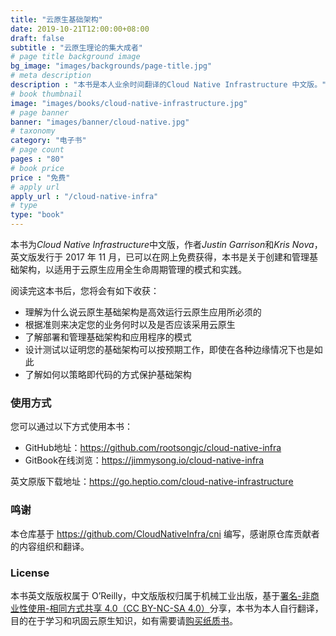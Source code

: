 ```yaml
---
title: "云原生基础架构"
date: 2019-10-21T12:00:00+08:00
draft: false
subtitle : "云原生理论的集大成者"
# page title background image
bg_image: "images/backgrounds/page-title.jpg"
# meta description
description : "本书是本人业余时间翻译的Cloud Native Infrastructure 中文版。"
# book thumbnail
image: "images/books/cloud-native-infrastructure.jpg"
# page banner
banner: "images/banner/cloud-native.jpg"
# taxonomy
category: "电子书"
# page count
pages : "80"
# book price
price : "免费"
# apply url
apply_url : "/cloud-native-infra"
# type
type: "book"
---
```


本书为*Cloud Native Infrastructure*中文版，作者*Justin Garrison*和*Kris Nova*，英文版发行于 2017 年 11 月，已可以在网上免费获得，本书是关于创建和管理基础架构，以适用于云原生应用全生命周期管理的模式和实践。

阅读完这本书后，您将会有如下收获：

- 理解为什么说云原生基础架构是高效运行云原生应用所必须的
- 根据准则来决定您的业务何时以及是否应该采用云原生
- 了解部署和管理基础架构和应用程序的模式
- 设计测试以证明您的基础架构可以按预期工作，即使在各种边缘情况下也是如此
- 了解如何以策略即代码的方式保护基础架构

### 使用方式

您可以通过以下方式使用本书：

- GitHub地址：<https://github.com/rootsongjc/cloud-native-infra>
- GitBook在线浏览：<https://jimmysong.io/cloud-native-infra>

英文原版下载地址：<https://go.heptio.com/cloud-native-infrastructure>

### 鸣谢

本仓库基于 https://github.com/CloudNativeInfra/cni 编写，感谢原仓库贡献者的内容组织和翻译。

### License

本书英文版版权属于 O’Reilly，中文版版权归属于机械工业出版，基于[署名-非商业性使用-相同方式共享 4.0（CC BY-NC-SA 4.0）](https://creativecommons.org/licenses/by-nc-sa/4.0/deed.zh)分享，本书为本人自行翻译，目的在于学习和巩固云原生知识，如有需要请[购买纸质书](https://item.jd.com/12432007.html)。
